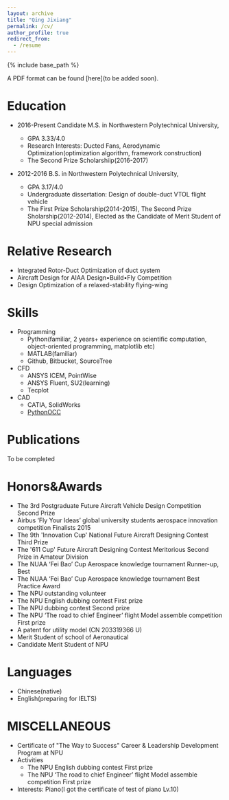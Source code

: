 ```yaml
---
layout: archive
title: "Qing Jixiang"
permalink: /cv/
author_profile: true
redirect_from:
  - /resume
---
```

{% include base_path %}  

A PDF format can be found [here](to be added soon).  

Education
======
* 2016-Present  Candidate M.S. in Northwestern Polytechnical University,  
  * GPA 3.33/4.0  
  * Research Interests: Ducted Fans, Aerodynamic Optimization(optimization algorithm, framework construction)  
  * The Second Prize Scholarshiip(2016-2017)  
  
*  2012-2016  B.S. in Northwestern Polytechnical University,  
    * GPA 3.17/4.0  
    * Undergraduate dissertation: Design of double-duct VTOL flight vehicle  
    * The First Prize Scholarship(2014-2015), The Second Prize Sholarship(2012-2014), Elected as the Candidate of Merit Student of NPU special admission  


Relative Research
======
* Integrated Rotor-Duct Optimization of duct system   
* Aircraft Design for AIAA Design•Build•Fly Competition  
* Design Optimization of a relaxed-stability flying-wing
  
Skills
======
* Programming
  * Python(familiar, 2 years+ experience on scientific computation, object-oriented programming, matplotlib etc)  
  * MATLAB(familiar)
  * Github, Bitbucket, SourceTree
* CFD
    * ANSYS ICEM, PointWise
    * ANSYS Fluent, SU2(learning)
    * Tecplot
* CAD
  * CATIA, SolidWorks  
  * [PythonOCC](https://github.com/tpaviot/pythonocc-core)

Publications
======
  To be completed  

Honors&Awards
======

* The 3rd Postgraduate Future Aircraft Vehicle Design Competition Second Prize   
* Airbus ‘Fly Your Ideas’ global university students aerospace innovation competition Finalists 2015  
* The 9th 'Innovation Cup' National Future Aircraft Designing Contest Third Prize  
* The '611 Cup' Future Aircraft Designing Contest Meritorious Second Prize in Amateur Division  
* The NUAA ‘Fei Bao’ Cup Aerospace knowledge tournament Runner-up, Best  
* The NUAA ‘Fei Bao’ Cup Aerospace knowledge tournament Best Practice Award  
* The NPU outstanding volunteer  
* The NPU English dubbing contest First prize  
* The NPU dubbing contest Second prize  
* The NPU ‘The road to chief Engineer’ flight Model assemble competition First prize  
* A patent for utility model (CN 203319366 U)  
* Merit Student of school of Aeronautical  
* Candidate Merit Student of NPU  

Languages
====
  * Chinese(native)
  * English(preparing for IELTS)

MISCELLANEOUS 
======
* Certificate of "The Way to Success" Career & Leadership Development Program at NPU  
* Activities 
    * The NPU English dubbing contest First prize
    * The NPU ‘The road to chief Engineer’ flight Model assemble competition First prize 
* Interests: Piano(I got the certificate of test of piano Lv.10)

